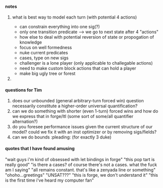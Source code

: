 #### notes
1. what is best way to model each turn (with potential 4 actions)
    - can constrain everything into one sig(?) 
    - only one transition predicate --> we go to next state after 4 "actions"
    - how else to deal with potential reversion of state or propogation of knowledge
    - focus on well formedness
    - nuke current predicates
    - cases, type on new sigs
    - challenger is a lone player (only applicable to challegable actions)
    - need to make custom block actions that can hold a player
    - make big ugly tree or forest


2. 

#### questions for Tim
1. does our unbounded (general arbitrary-turn forced win) question necessarily constitute a higher-order universal quantification?
2. can we do something with shorter (even 1-turn) forced wins and how do we express that in forge/ltl (some sort of some/all quantifier alternation?)
3. do you foresee performance issues given the current structure of our model? could we fix it with an inst optimizer or by removing sigs/fields?
4. can we do bounds :pleading: (for exactly 3 duke)


#### quotes that I have found amusing
"wait guys i'm kind of obsessed with let bindings in forge"
"this pop tart is really good"
"is there a cases? of course there's not a cases. what the fuck am I saying"
"all remains constant. that's like a zenyada line or something"
"ohoho...greetings" "UNSAT???"
"this is forge, we don't understand it"
"this is the first time i've heard my computer fan"
